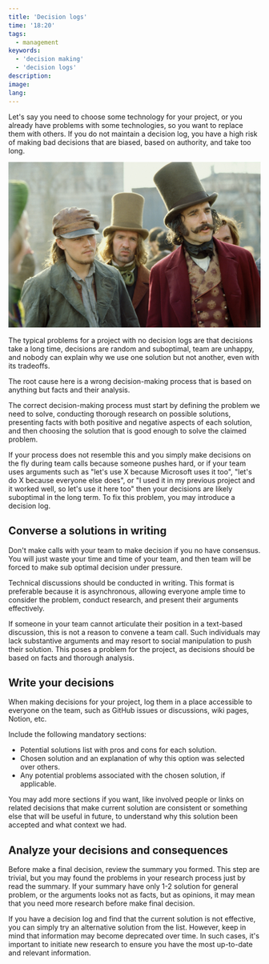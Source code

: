 ```yaml
---
title: 'Decision logs'
time: '18:20'
tags:
  - management
keywords:
  - 'decision making'
  - 'decision logs'
description:
image:
lang:
---
```


Let's say you need to choose some technology for your project, or you already have problems with some technologies, so you want to replace them with others. If you do not maintain a decision log, you have a high risk of making bad decisions that are biased, based on authority, and take too long.

![The Gangs of New York movie (2002)](<gangs of new york.jpg>)

The typical problems for a project with no decision logs are that decisions take a long time, decisions are random and suboptimal, team are unhappy, and nobody can explain why we use one solution but not another, even with its tradeoffs.

The root cause here is a wrong decision-making process that is based on anything but facts and their analysis.

The correct decision-making process must start by defining the problem we need to solve, conducting thorough research on possible solutions, presenting facts with both positive and negative aspects of each solution, and then choosing the solution that is good enough to solve the claimed problem.

If your process does not resemble this and you simply make decisions on the fly during team calls because someone pushes hard, or if your team uses arguments such as "let's use X because Microsoft uses it too", "let's do X because everyone else does", or "I used it in my previous project and it worked well, so let's use it here too" then your decisions are likely suboptimal in the long term. To fix this problem, you may introduce a decision log.

## Converse a solutions in writing

Don't make calls with your team to make decision if you no have consensus. You will just waste your time and time of your team, and then team will be forced to make sub optimal decision under pressure.

Technical discussions should be conducted in writing. This format is preferable because it is asynchronous, allowing everyone ample time to consider the problem, conduct research, and present their arguments effectively.

If someone in your team cannot articulate their position in a text-based discussion, this is not a reason to convene a team call. Such individuals may lack substantive arguments and may resort to social manipulation to push their solution. This poses a problem for the project, as decisions should be based on facts and thorough analysis.

## Write your decisions

When making decisions for your project, log them in a place accessible to everyone on the team, such as GitHub issues or discussions, wiki pages, Notion, etc.

Include the following mandatory sections:

- Potential solutions list with pros and cons for each solution.
- Chosen solution and an explanation of why this option was selected over others.
- Any potential problems associated with the chosen solution, if applicable.

You may add more sections if you want, like involved people or links on related decisions that make current solution are consistent or something else that will be useful in future, to understand why this solution been accepted and what context we had.

## Analyze your decisions and consequences

Before make a final decision, review the summary you formed. This step are trivial, but you may found the problems in your research process just by read the summary. If your summary have only 1-2 solution for general problem, or the arguments looks not as facts, but as opinions, it may mean that you need more research before make final decision.

If you have a decision log and find that the current solution is not effective, you can simply try an alternative solution from the list. However, keep in mind that information may become deprecated over time. In such cases, it's important to initiate new research to ensure you have the most up-to-date and relevant information.
